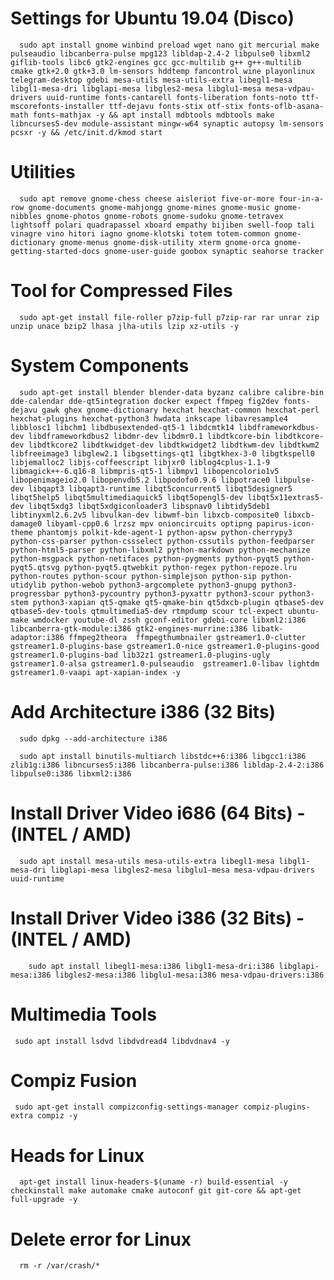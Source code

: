 # Settings for Ubuntu 19.04 (Disco)
   
      sudo apt install gnome winbind preload wget nano git mercurial make pulseaudio libcanberra-pulse mpg123 libldap-2.4-2 libpulse0 libxml2 giflib-tools libc6 gtk2-engines gcc gcc-multilib g++ g++-multilib cmake gtk+2.0 gtk+3.0 lm-sensors hddtemp fancontrol wine playonlinux telegram-desktop gdebi mesa-utils mesa-utils-extra libegl1-mesa libgl1-mesa-dri libglapi-mesa libgles2-mesa libglu1-mesa mesa-vdpau-drivers uuid-runtime fonts-cantarell fonts-liberation fonts-noto ttf-mscorefonts-installer ttf-dejavu fonts-stix otf-stix fonts-oflb-asana-math fonts-mathjax -y && apt install mdbtools mdbtools make libncurses5-dev module-assistant mingw-w64 synaptic autopsy lm-sensors pcsxr -y && /etc/init.d/kmod start

# Utilities
      
      sudo apt remove gnome-chess cheese aisleriot five-or-more four-in-a-row gnome-documents gnome-mahjongg gnome-mines gnome-music gnome-nibbles gnome-photos gnome-robots gnome-sudoku gnome-tetravex lightsoff polari quadrapassel xboard empathy bijiben swell-foop tali vinagre vino hitori iagno gnome-klotski totem totem-common gnome-dictionary gnome-menus gnome-disk-utility xterm gnome-orca gnome-getting-started-docs gnome-user-guide goobox synaptic seahorse tracker 


# Tool for Compressed Files
   
      sudo apt-get install file-roller p7zip-full p7zip-rar rar unrar zip unzip unace bzip2 lhasa jlha-utils lzip xz-utils -y


# System Components

      sudo apt-get install blender blender-data byzanz calibre calibre-bin dde-calendar dde-qt5integration docker expect ffmpeg fig2dev fonts-dejavu gawk ghex gnome-dictionary hexchat hexchat-common hexchat-perl hexchat-plugins hexchat-python3 hwdata inkscape libavresample4 libblosc1 libchm1 libdbusextended-qt5-1 libdcmtk14 libdframeworkdbus-dev libdframeworkdbus2 libdmr-dev libdmr0.1 libdtkcore-bin libdtkcore-dev libdtkcore2 libdtkwidget-dev libdtkwidget2 libdtkwm-dev libdtkwm2 libfreeimage3 libglew2.1 libgsettings-qt1 libgtkhex-3-0 libgtkspell0 libjemalloc2 libjs-coffeescript libjxr0 liblog4cplus-1.1-9 libmagick++-6.q16-8 libmpris-qt5-1 libmpv1 libopencolorio1v5 libopenimageio2.0 libopenvdb5.2 libpodofo0.9.6 libpotrace0 libpulse-dev libqapt3 libqapt3-runtime libqt5concurrent5 libqt5designer5 libqt5help5 libqt5multimediaquick5 libqt5opengl5-dev libqt5x11extras5-dev libqt5xdg3 libqt5xdgiconloader3 libspnav0 libtidy5deb1 libtinyxml2.6.2v5 libvulkan-dev libwmf-bin libxcb-composite0 libxcb-damage0 libyaml-cpp0.6 lrzsz mpv onioncircuits optipng papirus-icon-theme phantomjs polkit-kde-agent-1 python-apsw python-cherrypy3 python-css-parser python-cssselect python-cssutils python-feedparser python-html5-parser python-libxml2 python-markdown python-mechanize python-msgpack python-netifaces python-pygments python-pyqt5 python-pyqt5.qtsvg python-pyqt5.qtwebkit python-regex python-repoze.lru python-routes python-scour python-simplejson python-sip python-utidylib python-webob python3-argcomplete python3-gnupg python3-progressbar python3-pycountry python3-pyxattr python3-scour python3-stem python3-xapian qt5-qmake qt5-qmake-bin qt5dxcb-plugin qtbase5-dev qtbase5-dev-tools qtmultimedia5-dev rtmpdump scour tcl-expect ubuntu-make wmdocker youtube-dl zssh gconf-editor gdebi-core libxml2:i386 libcanberra-gtk-module:i386 gtk2-engines-murrine:i386 libatk-adaptor:i386 ffmpeg2theora  ffmpegthumbnailer gstreamer1.0-clutter gstreamer1.0-plugins-base gstreamer1.0-nice gstreamer1.0-plugins-good gstreamer1.0-plugins-bad lib32z1 gstreamer1.0-plugins-ugly gstreamer1.0-alsa gstreamer1.0-pulseaudio  gstreamer1.0-libav lightdm gstreamer1.0-vaapi apt-xapian-index -y 

# Add Architecture i386 (32 Bits)

      sudo dpkg --add-architecture i386

      sudo apt install binutils-multiarch libstdc++6:i386 libgcc1:i386 zlib1g:i386 libncurses5:i386 libcanberra-pulse:i386 libldap-2.4-2:i386 libpulse0:i386 libxml2:i386


# Install Driver Video i686 (64 Bits) - (INTEL / AMD)

      sudo apt install mesa-utils mesa-utils-extra libegl1-mesa libgl1-mesa-dri libglapi-mesa libgles2-mesa libglu1-mesa mesa-vdpau-drivers  uuid-runtime

# Install Driver Video i386 (32 Bits) - (INTEL / AMD)

        sudo apt install libegl1-mesa:i386 libgl1-mesa-dri:i386 libglapi-mesa:i386 libgles2-mesa:i386 libglu1-mesa:i386 mesa-vdpau-drivers:i386

# Multimedia Tools

     sudo apt install lsdvd libdvdread4 libdvdnav4 -y
 
# Compiz Fusion

     sudo apt-get install compizconfig-settings-manager compiz-plugins-extra compiz -y

# Heads for Linux

      apt-get install linux-headers-$(uname -r) build-essential -y checkinstall make automake cmake autoconf git git-core && apt-get full-upgrade -y

# Delete error for Linux
      
      rm -r /var/crash/*
